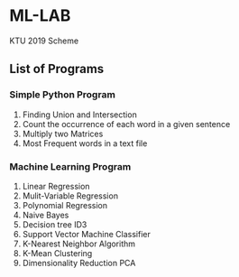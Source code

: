 # ML-LAB
KTU 2019 Scheme 

## List of Programs

### Simple Python Program

1. Finding Union and Intersection
2. Count the occurrence of each word in a given sentence
3. Multiply two Matrices
4. Most Frequent words in a text file

### Machine Learning Program

1. Linear Regression
2. Mulit-Variable Regression
3. Polynomial Regression
4. Naive Bayes
5. Decision tree ID3
6. Support Vector Machine Classifier
7. K-Nearest Neighbor Algorithm
8. K-Mean Clustering
9. Dimensionality Reduction PCA